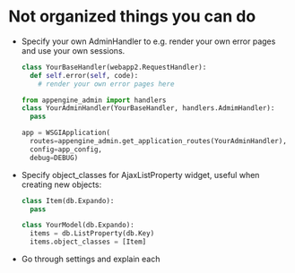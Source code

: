 # Not organized things you can do

* Specify your own AdminHandler to e.g. render your own error pages and use your own sessions.

  ```python
  class YourBaseHandler(webapp2.RequestHandler):
    def self.error(self, code):
      # render your own error pages here

  from appengine_admin import handlers
  class YourAdminHandler(YourBaseHandler, handlers.AdmimHandler):
    pass

  app = WSGIApplication(
    routes=appengine_admin.get_application_routes(YourAdminHandler),
    config=app_config,
    debug=DEBUG)
  ```

* Specify object_classes for AjaxListProperty widget, useful when creating new objects:

  ```python
  class Item(db.Expando):
    pass

  class YourModel(db.Expando):
    items = db.ListProperty(db.Key)
    items.object_classes = [Item]
  ```

* Go through settings and explain each
